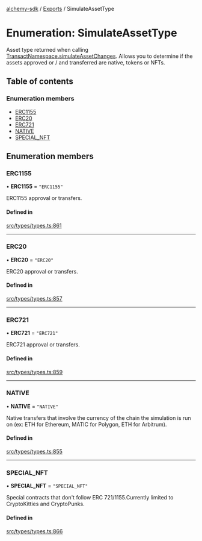 [alchemy-sdk](../README.md) / [Exports](../modules.md) / SimulateAssetType

# Enumeration: SimulateAssetType

Asset type returned when calling [TransactNamespace.simulateAssetChanges](../classes/TransactNamespace.md#simulateassetchanges).
Allows you to determine if the assets approved or / and transferred are
native, tokens or NFTs.

## Table of contents

### Enumeration members

- [ERC1155](SimulateAssetType.md#erc1155)
- [ERC20](SimulateAssetType.md#erc20)
- [ERC721](SimulateAssetType.md#erc721)
- [NATIVE](SimulateAssetType.md#native)
- [SPECIAL\_NFT](SimulateAssetType.md#special_nft)

## Enumeration members

### ERC1155

• **ERC1155** = `"ERC1155"`

ERC1155 approval or transfers.

#### Defined in

[src/types/types.ts:861](https://github.com/alchemyplatform/alchemy-sdk-js/blob/ae0aa3f0/src/types/types.ts#L861)

___

### ERC20

• **ERC20** = `"ERC20"`

ERC20 approval or transfers.

#### Defined in

[src/types/types.ts:857](https://github.com/alchemyplatform/alchemy-sdk-js/blob/ae0aa3f0/src/types/types.ts#L857)

___

### ERC721

• **ERC721** = `"ERC721"`

ERC721 approval or transfers.

#### Defined in

[src/types/types.ts:859](https://github.com/alchemyplatform/alchemy-sdk-js/blob/ae0aa3f0/src/types/types.ts#L859)

___

### NATIVE

• **NATIVE** = `"NATIVE"`

Native transfers that involve the currency of the chain the simulation is
run on (ex: ETH for Ethereum, MATIC for Polygon, ETH for Arbitrum).

#### Defined in

[src/types/types.ts:855](https://github.com/alchemyplatform/alchemy-sdk-js/blob/ae0aa3f0/src/types/types.ts#L855)

___

### SPECIAL\_NFT

• **SPECIAL\_NFT** = `"SPECIAL_NFT"`

Special contracts that don't follow ERC 721/1155.Currently limited to
CryptoKitties and CryptoPunks.

#### Defined in

[src/types/types.ts:866](https://github.com/alchemyplatform/alchemy-sdk-js/blob/ae0aa3f0/src/types/types.ts#L866)
